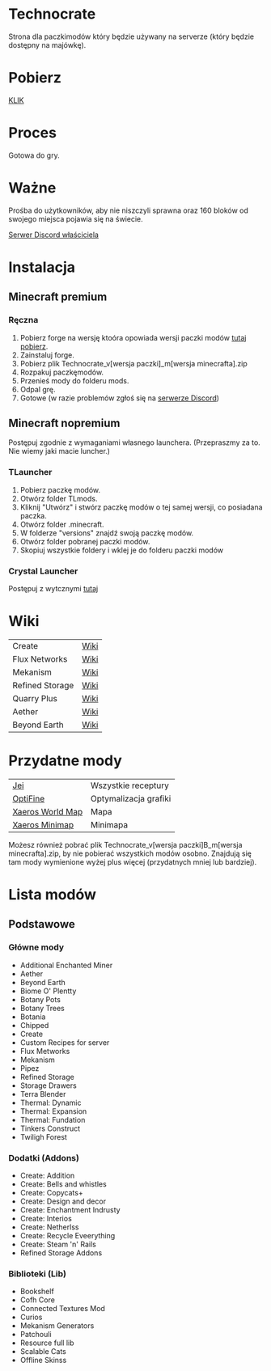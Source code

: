 # Technocrate
Strona dla paczkimodów który będzie używany na serverze (który będzie dostępny na majówkę).

# Pobierz
<a href="https://github.com/RafaelloB/Technocrate/releases/tag/v1.1-m1.19.2">KLIK</a>

# Proces
Gotowa do gry.

# Ważne
Prośba do użytkowników, aby nie niszczyli sprawna oraz 160 bloków od swojego miejsca pojawia się na świecie.
<p><a href="https://discord.com/invite/UWQKWjt6Ve">Serwer Discord właściciela</a></p>

# Instalacja
## Minecraft premium
<h3>Ręczna</h3>
<ol>
    <li>Pobierz forge na wersję ktoóra opowiada wersji paczki modów <a href="https://files.minecraftforge.net/net/minecraftforge/forge/">tutaj pobierz</a>.</li>
    <li>Zainstaluj forge.</li>
    <li>Pobierz plik Technocrate_v[wersja paczki]_m[wersja minecrafta].zip</li>
    <li>Rozpakuj paczkęmodów.</li>
    <li>Przenieś mody do folderu mods.</li>
    <li>Odpal grę.</li>
    <li>Gotowe (w razie problemów zgłoś się na <a href="https://discord.com/invite/UWQKWjt6Ve">serwerze Discord</a>)</li>
</ol>

<!--<h3>Przez CurseForge</h3>
<ol>
    <li>Wejdź na stronę CursForga do paczki modów Techocrate (<a href="https://www.curseforge.com/minecraft/modpacks/technocrate">tutaj</a>)</li>
    <li>Kliknij pobierz za pomocą CurseForge.</li>
    <li>Odpal grę.</li>
    <li>Gotowe (w razie problemów zgłoś się na <a href="https://discord.com/invite/UWQKWjt6Ve">serwerze Discord</a>)</li>
</ol>-->

## Minecraft nopremium
Postępuj zgodnie z wymaganiami własnego launchera. (Przepraszmy za to. Nie wiemy jaki macie luncher.)
<!--biedaki kupcie pełąn grę a nie piracicie-->

<h3>TLauncher</h3>
<ol>
    <li>Pobierz paczkę modów.</li>
    <li>Otwórz folder TLmods.</li>
    <li>Kliknij "Utwórz" i stwórz paczkę modów o tej samej wersji, co posiadana paczka.</li>
    <li>Otwórz folder .minecraft.</li>
    <li>W folderze "versions" znajdź swoją paczkę modów.</li>
    <li>Otwórz folder pobranej paczki modów.</li>
    <li>Skopiuj wszystkie foldery i wklej je do folderu paczki modów</li>
</ol>

<h3>Crystal Launcher</h3>
Postępuj z wytcznymi <a href="https://help.crystal-launcher.pl/p/custompacks">tutaj</a>

# Wiki
<table>
    <tr>
        <td>Create</td>
        <td><a href="https://create.fandom.com/wiki/Create_Mod_Wiki">Wiki</a></td>
    </tr>
    <tr>
        <td>Flux Networks</td>
        <td><a href="https://github.com/SonarSonic/Flux-Networks/wiki">Wiki</a></td>
    </tr>
    <tr>
        <td>Mekanism</td>
        <td><a href="https://wiki.aidancbrady.com/wiki/Main_Page">Wiki</a></td>
    </tr>
    <tr>
        <td>Refined Storage</td>
        <td><a href="https://refinedmods.com/refined-storage/">Wiki</a></td>
    </tr>
    <tr>
        <td>Quarry Plus</td>
        <td><a href="https://github.com/Kotori316/QuarryPlus/wiki">Wiki</a></td>
    </tr>
    <tr>
        <td>Aether</td>
        <td><a href="https://aether.wiki.gg/wiki/Aether_Wiki">Wiki</a></td>
    </tr>
    <tr>
        <td>Beyond Earth</td>
        <td><a href="https://beyond-earth.fandom.com/wiki/Beyond-Earth_Wiki">Wiki</a></td>
    </tr>
</table>

# Przydatne mody
<table>
    <tr>
        <td><a href="https://www.curseforge.com/minecraft/mc-mods/jei">Jei</a></td>
        <td>Wszystkie receptury</td>
    </tr>
    <tr>
        <td><a href="https://optifine.net/downloads">OptiFine</a></td>
        <td>Optymalizacja grafiki</td>
    </tr>
    <tr>
        <td><a href="https://www.curseforge.com/minecraft/mc-mods/xaeros-world-map">Xaeros World Map</a></td>
        <td>Mapa</td>
    </tr>
    <tr>
        <td><a href="https://www.curseforge.com/minecraft/mc-mods/xaeros-minimap">Xaeros Minimap</a></td>
        <td>Minimapa</td>
    </tr>
</table>

Możesz również pobrać plik Technocrate_v[wersja paczki]B_m[wersja minecrafta].zip, by nie pobierać wszystkich modów osobno. Znajdują się tam mody wymienione wyżej plus więcej (przydatnych mniej lub bardziej).

# Lista modów
## Podstawowe
<h3>Główne mody</h3>
<ul>
    <li>Additional Enchanted Miner</li>
    <li>Aether</li>
    <li>Beyond Earth</li>
    <li>Biome O' Plentty</li>
    <li>Botany Pots</li>
    <li>Botany Trees</li>
    <li>Botania</li>
    <li>Chipped</li>
    <li>Create</li>
    <li>Custom Recipes for server</li>
    <li>Flux Metworks</li>
    <li>Mekanism</li>
    <li>Pipez</li>
    <li>Refined Storage</li>
    <li>Storage Drawers
    <li>Terra Blender</li>
    <li>Thermal: Dynamic</li>
    <li>Thermal: Expansion</li>
    <li>Thermal: Fundation</li>
    <li>Tinkers Construct</li>
    <li>Twiligh Forest</li>
</ul>

<h3>Dodatki (Addons)</h3>
<ul>
    <li>Create: Addition</li>
    <li>Create: Bells and whistles</li>
    <li>Create: Copycats+</li>
    <li>Create: Design and decor</li>
    <li>Create: Enchantment Indrusty</li>
    <li>Create: Interios</li>
    <li>Create: Netherlss</li>
    <li>Create: Recycle Eveerything</li>
    <li>Create: Steam 'n' Rails</li>
    <li>Refined Storage Addons</li>
</ul>

<h3>Biblioteki (Lib)</h3>
<ul>
    <li>Bookshelf</li>
    <li>Cofh Core</li>
    <li>Connected Textures Mod</li>
    <li>Curios</li>
    <li>Mekanism Generators</li>
    <li>Patchouli</li>
    <li>Resource full lib</li>
    <li>Scalable Cats</li>
    <li>Offline Skinss</li>
</ul>
